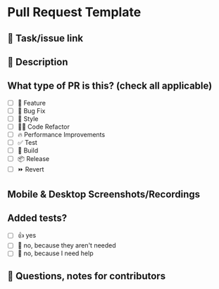 # Pull Request Template

## 🔁 Task/issue link

## 📖 Description

## What type of PR is this? (check all applicable)

- [ ] 🍕 Feature
- [ ] 🐛 Bug Fix
- [ ] 🎨 Style
- [ ] 🧑‍💻 Code Refactor
- [ ] 🔥 Performance Improvements
- [ ] ✅ Test
- [ ] 🤖 Build
- [ ] 📦 Release
- [ ] ⏩ Revert

## Mobile & Desktop Screenshots/Recordings

## Added tests?

- [ ] 👍 yes
- [ ] 🙅 no, because they aren't needed
- [ ] 🙋 no, because I need help

## 📝 Questions, notes for contributors
